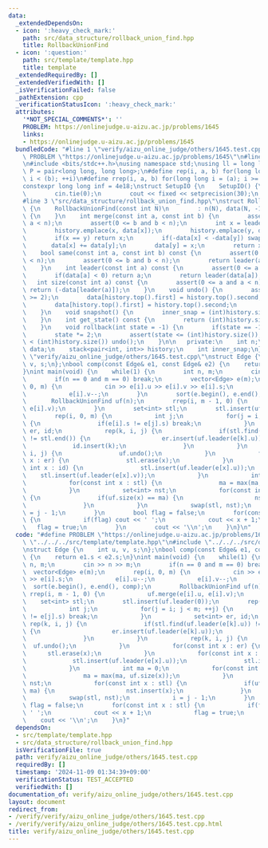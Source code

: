 ```yaml
---
data:
  _extendedDependsOn:
  - icon: ':heavy_check_mark:'
    path: src/data_structure/rollback_union_find.hpp
    title: RollbackUnionFind
  - icon: ':question:'
    path: src/template/template.hpp
    title: template
  _extendedRequiredBy: []
  _extendedVerifiedWith: []
  _isVerificationFailed: false
  _pathExtension: cpp
  _verificationStatusIcon: ':heavy_check_mark:'
  attributes:
    '*NOT_SPECIAL_COMMENTS*': ''
    PROBLEM: https://onlinejudge.u-aizu.ac.jp/problems/1645
    links:
    - https://onlinejudge.u-aizu.ac.jp/problems/1645
  bundledCode: "#line 1 \"verify/aizu_online_judge/others/1645.test.cpp\"\n#define\
    \ PROBLEM \"https://onlinejudge.u-aizu.ac.jp/problems/1645\"\n#line 2 \"src/template/template.hpp\"\
    \n#include <bits/stdc++.h>\nusing namespace std;\nusing ll = long long;\nusing\
    \ P = pair<long long, long long>;\n#define rep(i, a, b) for(long long i = (a);\
    \ i < (b); ++i)\n#define rrep(i, a, b) for(long long i = (a); i >= (b); --i)\n\
    constexpr long long inf = 4e18;\nstruct SetupIO {\n    SetupIO() {\n        ios::sync_with_stdio(0);\n\
    \        cin.tie(0);\n        cout << fixed << setprecision(30);\n    }\n} setup_io;\n\
    #line 3 \"src/data_structure/rollback_union_find.hpp\"\nstruct RollbackUnionFind\
    \ {\n    RollbackUnionFind(const int N)\n        : n(N), data(N, -1), inner_snap(0)\
    \ {\n    }\n    int merge(const int a, const int b) {\n        assert(0 <= a and\
    \ a < n);\n        assert(0 <= b and b < n);\n        int x = leader(a), y = leader(b);\n\
    \        history.emplace(x, data[x]);\n        history.emplace(y, data[y]);\n\
    \        if(x == y) return x;\n        if(-data[x] < -data[y]) swap(x, y);\n \
    \       data[x] += data[y];\n        data[y] = x;\n        return x;\n    }\n\
    \    bool same(const int a, const int b) const {\n        assert(0 <= a and a\
    \ < n);\n        assert(0 <= b and b < n);\n        return leader(a) == leader(b);\n\
    \    }\n    int leader(const int a) const {\n        assert(0 <= a and a < n);\n\
    \        if(data[a] < 0) return a;\n        return leader(data[a]);\n    }\n \
    \   int size(const int a) const {\n        assert(0 <= a and a < n);\n       \
    \ return (-data[leader(a)]);\n    }\n    void undo() {\n        assert((int)history.size()\
    \ >= 2);\n        data[history.top().first] = history.top().second;\n        history.pop();\n\
    \        data[history.top().first] = history.top().second;\n        history.pop();\n\
    \    }\n    void snapshot() {\n        inner_snap = (int)history.size() / 2;\n\
    \    }\n    int get_state() const {\n        return (int)history.size() / 2;\n\
    \    }\n    void rollback(int state = -1) {\n        if(state == -1) state = inner_snap;\n\
    \        state *= 2;\n        assert(state <= (int)history.size());\n        while(state\
    \ < (int)history.size()) undo();\n    }\n\n   private:\n    int n;\n    vector<int>\
    \ data;\n    stack<pair<int, int>> history;\n    int inner_snap;\n};\n#line 4\
    \ \"verify/aizu_online_judge/others/1645.test.cpp\"\nstruct Edge {\n    int u,\
    \ v, s;\n};\nbool comp(const Edge& e1, const Edge& e2) {\n    return e1.s < e2.s;\n\
    }\nint main(void) {\n    while(1) {\n        int n, m;\n        cin >> n >> m;\n\
    \        if(n == 0 and m == 0) break;\n        vector<Edge> e(m);\n        rep(i,\
    \ 0, m) {\n            cin >> e[i].u >> e[i].v >> e[i].s;\n            e[i].u--;\n\
    \            e[i].v--;\n        }\n        sort(e.begin(), e.end(), comp);\n \
    \       RollbackUnionFind uf(n);\n        rrep(i, m - 1, 0) {\n            uf.merge(e[i].u,\
    \ e[i].v);\n        }\n        set<int> stl;\n        stl.insert(uf.leader(0));\n\
    \        rep(i, 0, m) {\n            int j;\n            for(j = i; j < m; ++j)\
    \ {\n                if(e[i].s != e[j].s) break;\n            }\n            set<int>\
    \ er, id;\n            rep(k, i, j) {\n                if(stl.find(uf.leader(e[k].u))\
    \ != stl.end()) {\n                    er.insert(uf.leader(e[k].u));\n       \
    \             id.insert(k);\n                }\n            }\n            rep(k,\
    \ i, j) {\n                uf.undo();\n            }\n            for(const int\
    \ x : er) {\n                stl.erase(x);\n            }\n            for(const\
    \ int x : id) {\n                stl.insert(uf.leader(e[x].u));\n            \
    \    stl.insert(uf.leader(e[x].v));\n            }\n            int ma = 0;\n\
    \            for(const int x : stl) {\n                ma = max(ma, uf.size(x));\n\
    \            }\n            set<int> nst;\n            for(const int x : stl)\
    \ {\n                if(uf.size(x) == ma) {\n                    nst.insert(x);\n\
    \                }\n            }\n            swap(stl, nst);\n            i\
    \ = j - 1;\n        }\n        bool flag = false;\n        for(const int x : stl)\
    \ {\n            if(flag) cout << ' ';\n            cout << x + 1;\n         \
    \   flag = true;\n        }\n        cout << '\\n';\n    }\n}\n"
  code: "#define PROBLEM \"https://onlinejudge.u-aizu.ac.jp/problems/1645\"\n#include\
    \ \"../../../src/template/template.hpp\"\n#include \"../../../src/data_structure/rollback_union_find.hpp\"\
    \nstruct Edge {\n    int u, v, s;\n};\nbool comp(const Edge& e1, const Edge& e2)\
    \ {\n    return e1.s < e2.s;\n}\nint main(void) {\n    while(1) {\n        int\
    \ n, m;\n        cin >> n >> m;\n        if(n == 0 and m == 0) break;\n      \
    \  vector<Edge> e(m);\n        rep(i, 0, m) {\n            cin >> e[i].u >> e[i].v\
    \ >> e[i].s;\n            e[i].u--;\n            e[i].v--;\n        }\n      \
    \  sort(e.begin(), e.end(), comp);\n        RollbackUnionFind uf(n);\n       \
    \ rrep(i, m - 1, 0) {\n            uf.merge(e[i].u, e[i].v);\n        }\n    \
    \    set<int> stl;\n        stl.insert(uf.leader(0));\n        rep(i, 0, m) {\n\
    \            int j;\n            for(j = i; j < m; ++j) {\n                if(e[i].s\
    \ != e[j].s) break;\n            }\n            set<int> er, id;\n           \
    \ rep(k, i, j) {\n                if(stl.find(uf.leader(e[k].u)) != stl.end())\
    \ {\n                    er.insert(uf.leader(e[k].u));\n                    id.insert(k);\n\
    \                }\n            }\n            rep(k, i, j) {\n              \
    \  uf.undo();\n            }\n            for(const int x : er) {\n          \
    \      stl.erase(x);\n            }\n            for(const int x : id) {\n   \
    \             stl.insert(uf.leader(e[x].u));\n                stl.insert(uf.leader(e[x].v));\n\
    \            }\n            int ma = 0;\n            for(const int x : stl) {\n\
    \                ma = max(ma, uf.size(x));\n            }\n            set<int>\
    \ nst;\n            for(const int x : stl) {\n                if(uf.size(x) ==\
    \ ma) {\n                    nst.insert(x);\n                }\n            }\n\
    \            swap(stl, nst);\n            i = j - 1;\n        }\n        bool\
    \ flag = false;\n        for(const int x : stl) {\n            if(flag) cout <<\
    \ ' ';\n            cout << x + 1;\n            flag = true;\n        }\n    \
    \    cout << '\\n';\n    }\n}"
  dependsOn:
  - src/template/template.hpp
  - src/data_structure/rollback_union_find.hpp
  isVerificationFile: true
  path: verify/aizu_online_judge/others/1645.test.cpp
  requiredBy: []
  timestamp: '2024-11-09 01:34:39+09:00'
  verificationStatus: TEST_ACCEPTED
  verifiedWith: []
documentation_of: verify/aizu_online_judge/others/1645.test.cpp
layout: document
redirect_from:
- /verify/verify/aizu_online_judge/others/1645.test.cpp
- /verify/verify/aizu_online_judge/others/1645.test.cpp.html
title: verify/aizu_online_judge/others/1645.test.cpp
---
```

